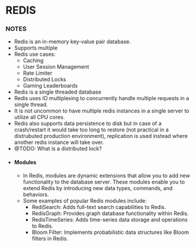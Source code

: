 # REDIS

### NOTES

- Redis is an in-memory key-value pair database.
- Supports multiple 
- Redis use cases:
  - Caching
  - User Session Management
  - Rate Limiter
  - Distributed Locks
  - Gaming Leaderboards
- Redis is a single threaded database
- Redis uses IO multiplexing to concurrently handle multiple requests in a single thread.
- It is not uncommon to have multiple redis instances in a single server to utilize all CPU cores.
- Redis also supports data persistence to disk but in case of a crash/restart it would take too long to restore (not practical in a distrubuted production environment), replication is used instead where another redis instance will take over.
- @TODO: What is a distributed lock?
- #### Modules
  - In Redis, modules are dynamic extensions that allow you to add new functionality to the database server. These modules enable you to extend Redis by introducing new data types, commands, and behaviors. 
  - Some examples of popular Redis modules include:
    - RediSearch: Adds full-text search capabilities to Redis.
    - RedisGraph: Provides graph database functionality within Redis.
    - RedisTimeSeries: Adds time-series data storage and operations to Redis.
    - Bloom Filter: Implements probabilistic data structures like Bloom filters in Redis.
